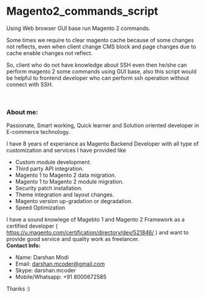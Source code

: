 
<head>  
  <meta name="description" content="Magento2 Commands Script">
  <meta name="keywords" content="Magento 2,Magento,Extensions,Free Extension, Magento2 Developer, Magento2 Commands">
  <meta name="author" content="Darshan Modi">
</head>


# Magento2_commands_script
Using Web browser GUI base run Magento 2 commands.

Some times we require to clear magento cache because of some changes not reflects, even when client change CMS block and page changes due to cache enable changes not reflect. <br/>

So, client who do not have knowledge about SSH even then he/she can perform magento 2 some commands using GUI base, also this script would be helpful to frontend developer who can perform ssh operation without connect with SSH.<br/>

<br/>
<h3>About me:</h3>

Passionate, Smart working, Quick learner and Solution oriented developer in E-commerce technology.

I have 8 years of experiance as Magento Backend Developer with all type of customization and services I have provided like
- Custom module development.
- Third party API integration.
- Magento 1 to Magento 2 data migration.
- Magento 1 to Magento 2 module migration.
- Security patch installation.
- Theme integration and layout changes.
- Magento version up-gradation or degradation.
- Speed Optimization

I have a sound knowlege of Magebto 1 and Magento 2 Framework as a certified developer ( https://u.magento.com/certification/directory/dev/521846/ ) and want to provide good service and quality work as freelancer.
<br/>
<strong>Contact Info:</strong>
- Name: Darshan Modi
- Email: darshan.mcoder@gmail.com
- Skype: darshan.mcoder
- Mobile/Whatsapp: +91 8000672585

Thanks :)



